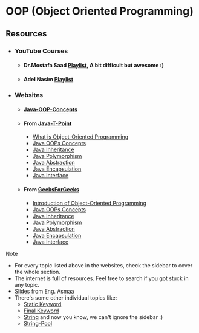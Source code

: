 # OOP (Object Oriented Programming)

## Resources

- ### YouTube Courses
    - #### Dr.Mostafa Saad [Playlist](https://youtube.com/playlist?list=PLPt2dINI2MIbMba7tpx3qvmgOsDlpITwG), A bit difficult but awesome :)
    - #### Adel Nasim [Playlist](https://youtube.com/playlist?list=PLCInYL3l2AagY7fFlhCrjpLiIFybW3yQv)

- ### Websites
    - #### [Java-OOP-Concepts](https://www.javatpoint.com/java-oops-concepts)
    - #### From [Java-T-Point](https://www.javatpoint.com)
        - [What is Object-Oriented Programming](https://www.javatpoint.com/what-is-object-oriented-programming)
        - [Java OOPs Concepts](https://www.javatpoint.com/java-oops-concepts)
        - [Java Inheritance](https://www.javatpoint.com/inheritance-in-java)
        - [Java Polymorphism](https://www.javatpoint.com/runtime-polymorphism-in-java)
        - [Java Abstraction](https://www.javatpoint.com/abstract-class-in-java)
        - [Java Encapsulation](https://www.javatpoint.com/encapsulation)
        - [Java Interface](https://www.javatpoint.com/interface-in-java)
    - #### From [GeeksForGeeks](https://www.geeksforgeeks.org)
      - [Introduction of Object-Oriented Programming](https://www.geeksforgeeks.org/introduction-of-object-oriented-programming/)
      - [Java OOPs Concepts](https://www.geeksforgeeks.org/object-oriented-programming-oops-concept-in-java/)
      - [Java Inheritance](https://www.geeksforgeeks.org/inheritance-in-java/)
      - [Java Polymorphism](https://www.geeksforgeeks.org/polymorphism-in-java/)
      - [Java Abstraction](https://www.geeksforgeeks.org/abstract-classes-in-java/)
      - [Java Encapsulation](https://www.geeksforgeeks.org/encapsulation-in-java/)
      - [Java Interface](https://www.geeksforgeeks.org/interfaces-in-java/)

> [!NOTE]
>  - For every topic listed above in the websites, check the sidebar to cover the whole section.
>  - The internet is full of resources. Feel free to search if you got stuck in any topic.
>  - [Slides](https://drive.google.com/file/d/1M8iZOAPkwwOuhADfC4W8486TzNXRN8w_/view?usp=drive_link) from Eng. Asmaa
>  - There's some other individual topics like:
>    - [Static Keyword](https://www.javatpoint.com/static-keyword-in-java)
>    - [Final Keyword](https://www.javatpoint.com/final-keyword)
>    - [String](https://www.javatpoint.com/java-string) and now you know, we can't ignore the sidebar :)
>    - [String-Pool](https://www.javatpoint.com/string-pool-in-java)